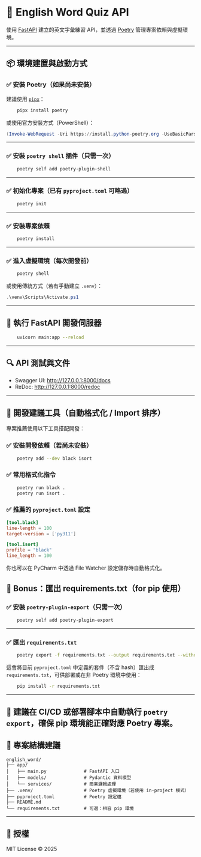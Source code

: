 # 🧠 English Word Quiz API

使用 [FastAPI](https://fastapi.tiangolo.com/) 建立的英文字彙練習 API，並透過 [Poetry](https://python-poetry.org/) 管理專案依賴與虛擬環境。

---

## 📦 環境建置與啟動方式

### ✅ 安裝 Poetry（如果尚未安裝）

建議使用 [`pipx`](https://pypa.github.io/pipx/)：

```bash
    pipx install poetry
```

或使用官方安裝方式（PowerShell）：

```powershell
(Invoke-WebRequest -Uri https://install.python-poetry.org -UseBasicParsing).Content | python -
```

---

### ✅ 安裝 `poetry shell` 插件（只需一次）

```bash
    poetry self add poetry-plugin-shell
```

---

### ✅ 初始化專案（已有 `pyproject.toml` 可略過）

```bash
    poetry init
```

---

### ✅ 安裝專案依賴

```bash
    poetry install
```

---

### ✅ 進入虛擬環境（每次開發前）

```bash
    poetry shell
```

或使用傳統方式（若有手動建立 `.venv`）：

```powershell
.\venv\Scripts\Activate.ps1
```

---

## 🚀 執行 FastAPI 開發伺服器

```bash
    uvicorn main:app --reload
```

---

## 🔍 API 測試與文件

- Swagger UI: http://127.0.0.1:8000/docs
- ReDoc: http://127.0.0.1:8000/redoc

---

## 🧹 開發建議工具（自動格式化 / Import 排序）

專案推薦使用以下工具搭配開發：

### ✅ 安裝開發依賴（若尚未安裝）

```bash
    poetry add --dev black isort
```

### ✅ 常用格式化指令

```bash
    poetry run black .
    poetry run isort .
```

### ✅ 推薦的 `pyproject.toml` 設定

```toml
[tool.black]
line-length = 100
target-version = ['py311']

[tool.isort]
profile = "black"
line_length = 100
```

你也可以在 PyCharm 中透過 File Watcher 設定儲存時自動格式化。

## 🎁 Bonus：匯出 requirements.txt（for pip 使用）

### ✅ 安裝 `poetry-plugin-export`（只需一次）

```bash
    poetry self add poetry-plugin-export
```

---

### ✅ 匯出 `requirements.txt`

```bash
    poetry export -f requirements.txt --output requirements.txt --without-hashes
```

這會將目前 `pyproject.toml` 中定義的套件（不含 hash）匯出成 `requirements.txt`，可供部署或在非 Poetry 環境中使用：

```bash
    pip install -r requirements.txt
```

---

📌 建議在 CI/CD 或部署腳本中自動執行 `poetry export`，確保 pip 環境能正確對應 Poetry 專案。
---

## 📁 專案結構建議

```
english_word/
├── app/
│   ├── main.py              # FastAPI 入口
│   ├── models/              # Pydantic 資料模型
│   └── services/            # 商業邏輯處理
├── .venv/                   # Poetry 虛擬環境（若使用 in-project 模式）
├── pyproject.toml           # Poetry 設定檔
├── README.md
└── requirements.txt         # 可選：相容 pip 環境
```

---

## 📜 授權

MIT License © 2025 
